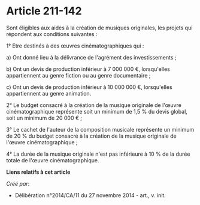 # Article 211-142

Sont éligibles aux aides à la création de musiques originales, les projets qui répondent aux conditions suivantes : 

1° Etre destinés à des œuvres cinématographiques qui : 

a) Ont donné lieu à la délivrance de l'agrément des investissements ; 

b) Ont un devis de production inférieur à 7 000 000 €, lorsqu'elles appartiennent au genre fiction ou au genre
documentaire ; 

c) Ont un devis de production inférieur à 10 000 000 €, lorsqu'elles appartiennent au genre animation. 

2° Le budget consacré à la création de la musique originale de l'œuvre cinématographique représente soit un minimum de 1,5 %
du devis global, soit un minimum de 20 000 € ; 

3° Le cachet de l'auteur de la composition musicale représente un minimum de 20 % du budget consacré à la création de la
musique originale de l'œuvre cinématographique ; 

4° La durée de la musique originale n'est pas inférieure à 10 % de la durée totale de l'œuvre cinématographique.

**Liens relatifs à cet article**

_Créé par_:

  - Délibération n°2014/CA/11 du 27 novembre 2014 - art., v. init.
